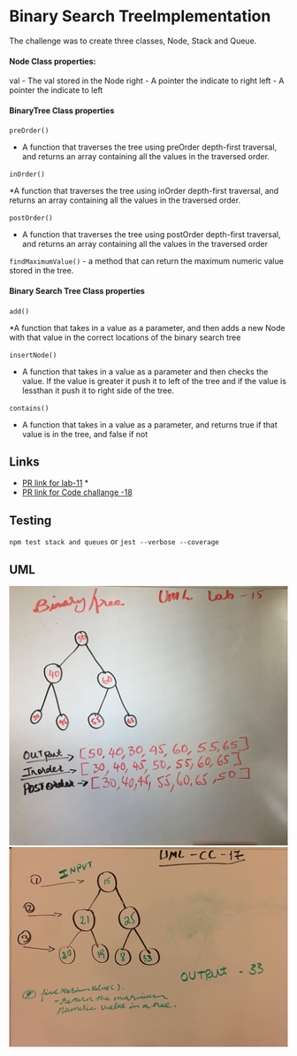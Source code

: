 # Binary Search TreeImplementation
The challenge was to create three classes, Node, Stack and Queue. 

#### Node Class properties:

val - The val stored in the Node
right - A pointer the indicate to right 
left - A pointer the indicate to left

#### BinaryTree Class properties

`preOrder()`

  * A function that traverses the tree using preOrder depth-first traversal, and returns an array containing all the values in the traversed order.

`inOrder()`

  *A function that traverses the tree using inOrder depth-first traversal, and returns an array containing all the values in the traversed order.

`postOrder()`

  *  A function that traverses the tree using postOrder depth-first traversal, and returns an array containing all the values in the traversed order

`findMaximumValue()` - a method that can return the maximum numeric value stored in the tree.

#### Binary Search Tree Class properties

`add()`

  *A function that takes in a value as a parameter, and then adds a new Node with that value in the correct locations of the binary search tree

`insertNode()`

  * A function that takes in a value as a parameter and then checks the value. If the value is greater it push it to left of the tree and if the value is lessthan it push it to right side of the tree.

`contains()`

  * A function that takes in a value as a parameter, and returns true if that value is in the tree, and false if not



    
## Links

* [PR link for lab-11](https://github.com/Eyob1984/data-structures-and-algorithms/pull/56) *
* [PR link for Code challange -18]()
    
    
## Testing
  `npm test stack and queues` or `jest --verbose --coverage`

## UML
![UML for lab-11](./asset/image/uml-lab-15.jpg)
![UML for code challange - 18](./asset/image/uml-cc-18.jpg)
